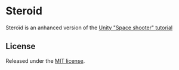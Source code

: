 # Steroid
Steroïd is an anhanced version of the [Unity "Space shooter" tutorial](http://unity3d.com/learn/tutorials/projects/space-shooter-tutorial)

## License

Released under the [MIT license](http://www.opensource.org/licenses/MIT).
